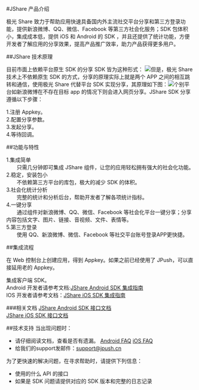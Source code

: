 #JShare 产品介绍

极光 Share 致力于帮助应用快速具备国内外主流社交平台分享和第三方登录功能，提供新浪微博、QQ、微信、Facebook 等第三方社会化服务；SDK 包体积小，集成成本低，提供 iOS 和 Android 的 SDK ，并且还提供了统计功能，方便开发者了解应用的分享效果，提高产品推广效率，助力产品获得更多用户。


##JShare 技术原理

目前市面上依赖平台原生 SDK 的分享 SDK 皆为这种形式：
![](image/yilaiban.png)但是，极光 Share 技术上不依赖原生 SDK 的方式，分享的原理实际上就是两个 APP 之间的相互跳转和通信，使用极光 Share 代替平台 SDK 实现分享，其原理如下图：![](image/feiyilaiban.png)个别平台如新浪微博在不存在目标 app 的情况下则会进入网页分享。JShare SDK 分享遵循以下步骤：

1.注册 Appkey。<br>
2.配置分享参数。<br>
3.发起分享。<br>
4.等待回调。<br>

##功能与特性

1.集成简单<br>
&emsp;&emsp;只需几分钟即可集成 JShare 组件，让您的应用轻松拥有强大的社会化功能。<br>
2.稳定，安装包小<br>
&emsp;&emsp;不依赖第三方平台的库包，极大的减少 SDK 的体积。<br>
3.社会化统计分析<br>
&emsp;&emsp;完整的统计和分析后台，帮助开发者了解各项统计指标。<br>
4.一键分享<br>
&emsp;&emsp;通过组件对新浪微博、QQ、微信、Facebook 等社会化平台一键分享；分享内容包括文字、图片、链接、音视频、文件、表情等。<br>
5.第三方登录<br>
&emsp;&emsp;使用 QQ、新浪微博、微信、Facebook 等社交平台账号登录APP更快捷。<br>

##集成流程

在 Web 控制台上创建应用，得到 Appkey。如果之前已经使用了 JPush，可以直接延用老的 Appkey。

集成客户端 SDK。<br>
Android 开发者请参考文档:[JShare Android SDK 集成指南](../client/Android/android_sdk.md)<br>
IOS 开发者请参考文档：[JShare iOS SDK 集成指南](../client/iOS/ios_sdk.md)<br>

###相关文档
[JShare Android SDK 接口文档](../client/Android/android_api.md)<br>
[JShare iOS SDK 接口文档](../client/iOS/ios_api.md)



##技术支持
当出现问题时：

+ 请仔细阅读文档，查看是否有遗漏。 [Android FAQ](../client/Android/android_sdk_faq/)  [iOS FAQ](../client/iOS/ios_sdk_faq/)
+ 给我们的support发邮件：<support@jpush.cn>


为了更快速的解决问题，在寻求帮助时，请提供下列信息：

+ 使用的什么 API 的接口
+ 如果是 SDK 问题请提供对应的 SDK 版本和完整的日志记录


